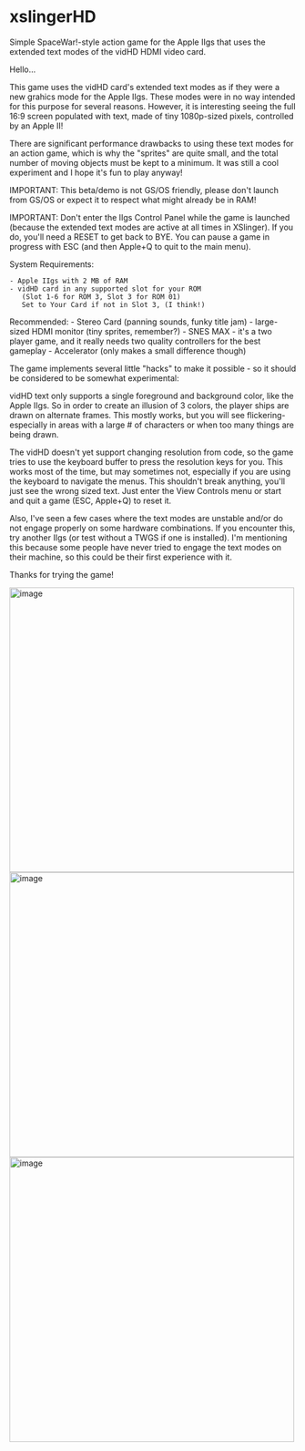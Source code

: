 # xslingerHD
Simple SpaceWar!-style action game for the Apple IIgs that uses the extended text modes of the vidHD HDMI video card.



    
Hello...
    
This game uses the vidHD card's extended text modes as if they were a new 
grahics mode for the Apple IIgs.  These modes were in no way intended
for this purpose for several reasons.
However, it is interesting seeing the full 16:9 screen populated with
text, made of tiny 1080p-sized pixels, controlled by an Apple II! 

There are significant performance drawbacks to using these text modes
for an action game, which is why the "sprites" are quite small, and the
total number of moving objects must be kept to a minimum.
It was still a cool experiment and I hope it's fun to play anyway!
 
IMPORTANT: This beta/demo is not GS/OS friendly, please don't launch from
GS/OS or expect it to respect what might already be in RAM!

IMPORTANT: Don't enter the IIgs Control Panel while the game is launched
(because the extended text modes are active at all times in XSlinger). 
If you do, you'll need a RESET to get back to BYE. You can pause a game
in progress with ESC (and then Apple+Q to quit to the main menu).

System Requirements:
  
    - Apple IIgs with 2 MB of RAM
    - vidHD card in any supported slot for your ROM
       (Slot 1-6 for ROM 3, Slot 3 for ROM 01)
       Set to Your Card if not in Slot 3, (I think!)
    
Recommended:
    - Stereo Card (panning sounds, funky title jam)
    - large-sized HDMI monitor (tiny sprites, remember?)
    - SNES MAX - it's a two player game, and it really needs two quality
      controllers for the best gameplay 
    - Accelerator (only makes a small difference though)
  
The game implements several little "hacks" to make it possible - so it 
should be considered to be somewhat experimental:
 
vidHD text only supports a single foreground and background color,
like the Apple IIgs. So in order to create an illusion of 3 colors,
the player ships are drawn on alternate frames. This mostly works,
but you will see flickering- especially in areas with a large # of
characters or when too many things are being drawn.
  
The vidHD doesn't yet support changing resolution from code, so the 
game tries to use the keyboard buffer to press the resolution keys
for you. This works most of the time, but may sometimes not, 
especially if you are using the keyboard to navigate the menus.
This shouldn't break anything, you'll just see the wrong sized text.
Just enter the View Controls menu or start and quit a game (ESC, Apple+Q)
to reset it.
  
Also, I've seen a few cases where the text modes are unstable
and/or do not engage properly on some hardware combinations.  If 
you encounter this, try another IIgs (or test without a TWGS if
one is installed).  I'm mentioning this because some people have never
tried to engage the text modes on their machine, so this could be
their first experience with it.
  
Thanks for trying the game!
  

<img width="500" alt="image" src="https://user-images.githubusercontent.com/40877410/183492444-4010a592-c4b4-4dc9-bb47-a3b6e1664124.png">
<img width="500" alt="image" src="https://user-images.githubusercontent.com/40877410/183493986-da25737a-44e9-4426-8ca1-6b99d4f39857.png">
<img width="500" alt="image" src="https://user-images.githubusercontent.com/40877410/183494056-cb6e56d7-6ff8-489a-b841-8f04c6ae6212.png">





